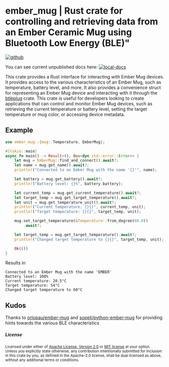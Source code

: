 # ember_mug | Rust crate for controlling and retrieving data from an Ember Ceramic Mug using Bluetooth Low Energy (BLE)"

[![github]](https://github.com/emilgardis/ember_mug)

[github]: https://img.shields.io/badge/github-emilgardis/ember__mug-8da0cb?style=for-the-badge&labelColor=555555&logo=github

You can see current unpublished docs here: [![local-docs]](https://emilgardis.github.io/ember_mug/ember_mug)

[local-docs]: https://img.shields.io/github/actions/workflow/status/emilgardis/ember_mug/gh-pages.yml?branch=main

This crate provides a Rust interface for interacting with Ember Mug devices. It provides access to the various characteristics of an Ember Mug, such as temperature, battery level, and more. It also provides a convenience struct for representing an Ember Mug device and interacting with it through the [btleplug](https://crates.io/crates/btleplug) crate. This crate is useful for developers looking to create applications that can control and monitor Ember Mug devices, such as retrieving the current temperature or battery level, setting the target temperature or mug color, or accessing device metadata.

## Example

```rust ,no_run
use ember_mug::{mug::Temperature, EmberMug};

#[tokio::main]
async fn main() -> Result<(), Box<dyn std::error::Error>> {
    let mug = EmberMug::find_and_connect().await?;
    let name = mug.get_name().await?;
    println!("Connected to an Ember Mug with the name '{}'", name);

    let battery = mug.get_battery().await?;
    println!("Battery level: {}%", battery.battery);

    let current_temp = mug.get_current_temperature().await?;
    let target_temp = mug.get_target_temperature().await?;
    let unit = mug.get_temperature_unit().await?;
    println!("Current temperature: {}{}", current_temp, unit);
    println!("Target temperature: {}{}", target_temp, unit);

    mug.set_target_temperature(&Temperature::from_degree(60.0))
        .await?;

    let target_temp = mug.get_target_temperature().await?;
    println!("Changed target temperature to {}{}", target_temp, unit);

    Ok(())
}
```

Results in

```text
Connected to an Ember Mug with the name 'EMBER'
Battery level: 100%
Current temperature: 20.5°C
Target temperature: 54°C
Changed target temperature to 60°C
```

## Kudos

Thanks to [orlopau/ember-mug](https://github.com/orlopau/ember-mug) and [sopelj/python-ember-mug](https://github.com/sopelj/python-ember-mug) for providing hints towards the various BLE characteristics

<h5> License </h5>

<sup>
Licensed under either of <a href="LICENSE-APACHE">Apache License, Version
2.0</a> or <a href="LICENSE-MIT">MIT license</a> at your option.
</sup>

<br>

<sub>
Unless you explicitly state otherwise, any contribution intentionally submitted
for inclusion in this crate by you, as defined in the Apache-2.0 license, shall
be dual licensed as above, without any additional terms or conditions.
</sub>
